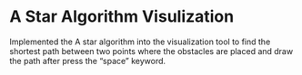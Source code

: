 # A Star Algorithm Visulization
Implemented the A star algorithm into the visualization tool to find the shortest path between two points 
where the obstacles are placed and draw the path after press the “space” keyword.